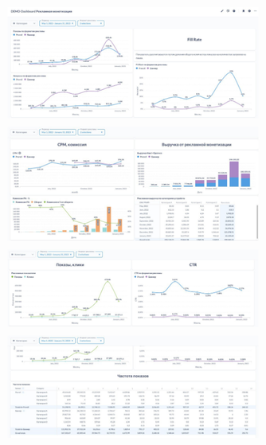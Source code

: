 

![Выручка](https://github.com/sabinaML/Pictures/blob/main/1.jpeg)

![Выручка](https://github.com/sabinaML/Pictures/blob/main/2.jpeg)

![Выручка](https://github.com/sabinaML/Pictures/blob/main/3.jpeg)

![Выручка](https://github.com/sabinaML/Pictures/blob/main/4.jpeg)
